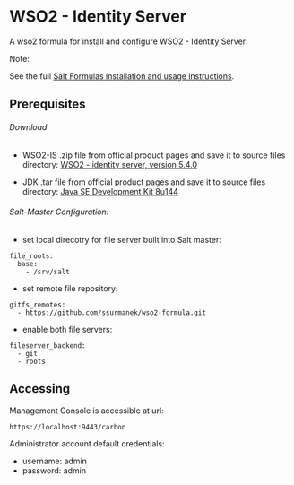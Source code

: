 # WSO2 - Identity Server

A wso2 formula for install and configure WSO2 - Identity Server.

Note:

See the full [Salt Formulas installation and usage instructions](http://docs.saltstack.com/en/latest/topics/development/conventions/formulas.html).


## Prerequisites 

###### Download
- WSO2-IS .zip file from official product pages and save it to source files directory: [WSO2 - identity server, version 5.4.0](https://wso2.com/identity-and-access-management#download)

- JDK .tar file from official product pages and save it to source files directory: [Java SE Development Kit 8u144](http://www.oracle.com/technetwork/java/javase/downloads/java-archive-javase8-2177648.html?printOnly=1)

###### Salt-Master Configuration:
- set local direcotry for file server built into Salt master:
```
file_roots:
  base:
    - /srv/salt
```
- set remote file repository:
```
gitfs_remotes:
  - https://github.com/ssurmanek/wso2-formula.git
```

- enable both file servers:
```
fileserver_backend:
  - git
  - roots
```

## Accessing
Management Console is accessible at url:

    https://localhost:9443/carbon

Administrator account default credentials:
- username: admin
- password: admin
